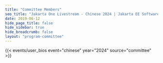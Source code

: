 ```yaml
---
title: "Committee Members"
seo_title: "Jakarta One Livestream - Chinese 2024 | Jakarta EE Software | Cloud Native"
date: 2019-06-12
hide_page_title: false
hide_sidebar: true
hide_breadcrumb: false
layout: "program-committee"
---
```


{{< events/user_bios event="chinese" year="2024"  source="committee" >}}